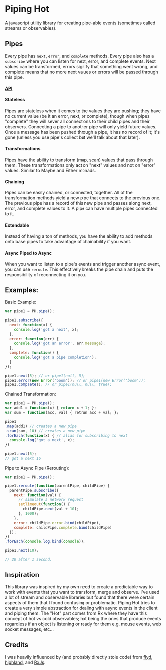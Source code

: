 # Piping Hot

A javascript utility library for creating pipe-able events (sometimes called streams or observables).

## Pipes

Every pipe has `next`, `error`, and `complete` methods. Every pipe also has a `subscribe` where you can listen for next, error, and complete events. Next values can be transformed, errors signify that something went wrong, and complete means that no more next values or errors will be passed through this pipe.

#### [API](./API.md)

#### Stateless

Pipes are stateless when it comes to the values they are pushing; they have no current value (be it an error, next, or complete), though when pipes "complete" they will sever all connections to their child pipes and their observers. Connecting a pipe to another pipe will only yield future values. Once a message has been pushed through a pipe, it has no record of it; it's gone (unless you use pipe's collect but we'll talk about that later).

#### Transformations

Pipes have the ability to transform (map, scan) values that pass through them. These transformations only act on "next" values and not on "error" values. Similar to Maybe and Either monads.

#### Chaining

Pipes can be easily chained, or connected, together. All of the transformation methods yield a new pipe that connects to the previous one. The previous pipe has a record of this new pipe and passes along next, error, and complete values to it. A pipe can have multiple pipes connected to it.

#### Extendable

Instead of having a ton of methods, you have the ability to add methods onto base pipes to take advantage of chainability if you want.


#### Async Piped to Async

When you want to listen to a pipe's events and trigger another async event, you can use `reroute`. This effectively breaks the pipe chain and puts the responsibility of reconnecting it on you.

## Examples:

Basic Example:
```javascript
var pipe1 = PH.pipe();

pipe1.subscribe({
  next: function(x) {
    console.log('got a next', x);
  },
  error: function(err) {
    console.log('got an error', err.message);
  },
  complete: function() {
    console.log('got a pipe completion');
  }
});

pipe1.next(5); // or pipe1(null, 5);
pipe1.error(new Error('boom')); // or pipe1(new Error('boom'));
pipe1.complete(); // or pipe1(null, null, true);
```

Chained Transformation:
```javascript
var pipe1 = PH.pipe();
var add1 = function(x) { return x + 1; };
var sum = function(acc, val) { retrun acc + val; };

pipe1
.map(add1) // creates a new pipe
.scan(sum, 10) // creates a new pipe
.forEach(function(x) { // alias for subscribing to next
  console.log('got a next', x);
})

pipe1.next(5);
// got a next 16
```

Pipe to Async Pipe (Rerouting):
```javascript
var pipe1 = PH.pipe();

pipe1.reroute(function(parentPipe, childPipe) {
  parentPipe.subscribe({
    next: function(val) {
      // simulate a network request
      setTimeout(function() {
        childPipe.next(val + 10);
      }, 1000);
    },
    error: childPipe.error.bind(childPipe),
    complete: childPipe.complete.bind(childPipe)
  });
})
.forEach(console.log.bind(console));

pipe1.next(10);

// 20 after 1 second.
```

## Inspiration

This library was inspired by my own need to create a predictable way to work with events that you want to transform, merge and observe. I've used a lot of stream and observable libraries but found that there were certain aspects of them that I found confusing or problematic. Piping Hot tries to create a very simple abstraction for dealing with async events in the client and piping them. The "Hot" part comes from Rx where they have this concept of hot vs cold observables; hot being the ones that produce events regardless if an object is listening or ready for them e.g. mouse events, web socket messages, etc...

## Credits

I was heavily influenced by (and probably directly stole code) from [flyd](https://github.com/paldepind/flyd), [highland](http://highlandjs.org), and [RxJs](https://github.com/Reactive-Extensions/RxJS).
